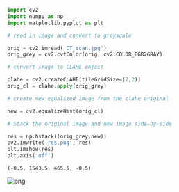 ```python
import cv2
import numpy as np
import matplotlib.pyplot as plt
```


```python
# read in image and convert to greyscale

orig = cv2.imread('CT_scan.jpg')
orig_grey = cv2.cvtColor(orig, cv2.COLOR_BGR2GRAY)
```


```python
# convert image to CLAHE object

clahe = cv2.createCLAHE(tileGridSize=(2,2))
orig_cl = clahe.apply(orig_grey)
```


```python
# create new equalized image from the clahe original

new = cv2.equalizeHist(orig_cl)
```


```python
# Stack the original image and new image side-by-side

res = np.hstack((orig_grey,new))
cv2.imwrite('res.png', res)
plt.imshow(res)
plt.axis('off')
```




    (-0.5, 1543.5, 465.5, -0.5)






    
![png](CT_equalizing_files/CT_equalizing_4_1.png)
    


